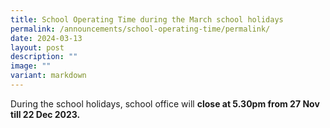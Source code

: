 ```yaml
---
title: School Operating Time during the March school holidays
permalink: /announcements/school-operating-time/permalink/
date: 2024-03-13
layout: post
description: ""
image: ""
variant: markdown
---
```

During the school holidays, school office will **close at 5.30pm from 27 Nov till 22 Dec 2023.**